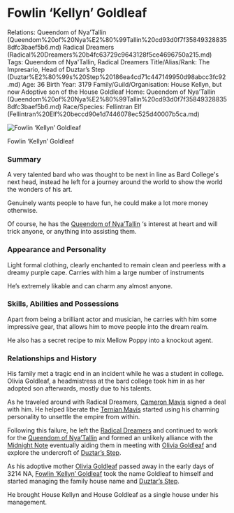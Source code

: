 # Fowlin ‘Kellyn’ Goldleaf

Relations: Queendom of Nya’Tallin (Queendom%20of%20Nya%E2%80%99Tallin%20cd93d0f7f358493288358dfc3baef5b6.md) Radical Dreamers (Radical%20Dreamers%20b4fc63729c9643128f5ce4696750a215.md) 
Tags: Queendom of Nya'Tallin, Radical Dreamers
Title/Alias/Rank: The Impresario, Head of Duztar’s Step (Duztar%E2%80%99s%20Step%20186ea4cd71c447149950d98abcc3fc92.md) 
Age: 36
Birth Year: 3179
Family/Guild/Organisation: House Kellyn, but now Adoptive son of the House Goldleaf
Home: Queendom of Nya’Tallin (Queendom%20of%20Nya%E2%80%99Tallin%20cd93d0f7f358493288358dfc3baef5b6.md) 
Race/Species: Fellintran Elf (Fellintran%20Elf%20beccd90e1d7446078ec525d40007b5ca.md)

![Fowlin ‘Kellyn’ Goldleaf](image%20117.png)

Fowlin ‘Kellyn’ Goldleaf

### Summary

A very talented bard who was thought to be next in line as Bard College's next head, instead he left for a journey around the world to show the world the wonders of his art.

Genuinely wants people to have fun, he could make a lot more money otherwise. 

Of course, he has the [Queendom of Nya’Tallin](Queendom%20of%20Nya%E2%80%99Tallin%20cd93d0f7f358493288358dfc3baef5b6.md) ‘s interest at heart and will trick anyone, or anything into assisting them.

### Appearance and Personality

Light formal clothing, clearly enchanted to remain clean and peerless with a dreamy purple cape. Carries with him a large number of instruments

He’s extremely likable and can charm any almost anyone.

### Skills, Abilities and Possessions

Apart from being a brilliant actor and musician, he carries with him some impressive gear, that allows him to move people into the dream realm.

He also has a secret recipe to mix Mellow Poppy into a knockout agent.

### **Relationships and History**

His family met a tragic end in an incident while he was a student in college. Olivia Goldleaf, a headmistress at the bard college took him in as her adopted son afterwards, mostly due to his talents.

As he traveled around with Radical Dreamers, [Cameron Mavis](Cameron%20Mavis%205658a635029e430cb235619939f851eb.md) signed a deal with him. He helped liberate the [Ternian Mavis](Ternian%20Mavis%204a5f61b8de9746faa5162371628ef061.md) started using his charming personality to unsettle the empire from within.

Following this failure, he left the [Radical Dreamers](Radical%20Dreamers%20b4fc63729c9643128f5ce4696750a215.md) and continued to work for the [Queendom of Nya’Tallin](Queendom%20of%20Nya%E2%80%99Tallin%20cd93d0f7f358493288358dfc3baef5b6.md) and formed an unlikely alliance with the [Midnight Note](Midnight%20Note%20aabd4488c4ea43c393d10542ec8af339.md) eventually aiding them in meeting with [Olivia Goldleaf](Olivia%20Goldleaf%201b94ecab8eb4476a9a9311a59ca0f3b0.md) and explore the undercroft of [Duztar’s Step](Duztar%E2%80%99s%20Step%20186ea4cd71c447149950d98abcc3fc92.md).

As his adoptive mother [Olivia Goldleaf](Olivia%20Goldleaf%201b94ecab8eb4476a9a9311a59ca0f3b0.md) passed away in the early days of 3214 NA, [Fowlin ‘Kellyn’ Goldleaf](Fowlin%20%E2%80%98Kellyn%E2%80%99%20Goldleaf%206ed7070e547343c083c753a11cf373e3.md) took the name Goldleaf to himself and started managing the family house name and [Duztar’s Step](Duztar%E2%80%99s%20Step%20186ea4cd71c447149950d98abcc3fc92.md).

He brought House Kellyn and House Goldleaf as a single house under his management.